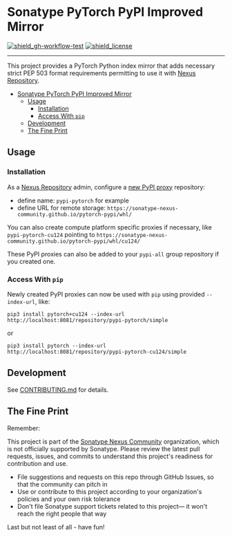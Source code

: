 # Sonatype PyTorch PyPI Improved Mirror

<!-- Badges Section -->
[![shield_gh-workflow-test]][link_gh-workflow-test]
[![shield_license]][license_file]
<!-- Add other badges or shields as appropriate -->

---

This project provides a PyTorch Python index mirror that adds necessary strict PEP 503 format requirements permitting to use it with [Nexus Repository](https://help.sonatype.com/en/pypi-repositories.html#download--search--and-install-packages-using-pip).

- [Sonatype PyTorch PyPI Improved Mirror](#sonatype-pytorch-pypi-improved-mirror)
  - [Usage](#usage)
    - [Installation](#installation)
    - [Access With `pip`](#access-with-pip)
  - [Development](#development)
  - [The Fine Print](#the-fine-print)

## Usage

### Installation

As a [Nexus Repository](https://help.sonatype.com/en/sonatype-nexus-repository.html) admin, configure a [new PyPI proxy](https://help.sonatype.com/en/pypi-repositories.html#proxying-pypi-repositories) repository:
- define name: `pypi-pytorch` for example
- define URL for remote storage: `https://sonatype-nexus-community.github.io/pytorch-pypi/whl/`

You can also create compute platform specific proxies if necessary, like `pypi-pytorch-cu124` pointing to `https://sonatype-nexus-community.github.io/pytorch-pypi/whl/cu124/`

These PyPI proxies can also be added to your `pypi-all` group repository if you created one.

### Access With `pip`

Newly created PyPI proxies can now be used with `pip` using provided `--index-url`, like:

```
pip3 install pytorch+cu124 --index-url http://localhost:8081/repository/pypi-pytorch/simple
```
or
```
pip3 install pytorch --index-url http://localhost:8081/repository/pypi-pytorch-cu124/simple
```

## Development

See [CONTRIBUTING.md](./CONTRIBUTING.md) for details.

## The Fine Print

Remember:

This project is part of the [Sonatype Nexus Community](https://github.com/sonatype-nexus-community) organization, which is not officially supported by Sonatype. Please review the latest pull requests, issues, and commits to understand this project's readiness for contribution and use.

* File suggestions and requests on this repo through GitHub Issues, so that the community can pitch in
* Use or contribute to this project according to your organization's policies and your own risk tolerance
* Don't file Sonatype support tickets related to this project— it won't reach the right people that way

Last but not least of all - have fun!

<!-- Links Section -->
[shield_gh-workflow-test]: https://img.shields.io/github/actions/workflow/status/sonatype-nexus-community/pytorch-pypi/update.yml?branch=main&logo=GitHub&logoColor=white "build"
[shield_license]: https://img.shields.io/github/license/sonatype-nexus-community/pytorch-pypi?logo=open%20source%20initiative&logoColor=white "license"

[link_gh-workflow-test]: https://github.com/sonatype-nexus-community/pytorch-pypi/actions/workflows/update.yml?query=branch%3Amain
[license_file]: https://github.com/sonatype-nexus-community/pytorch-pypi/blob/main/LICENSE

